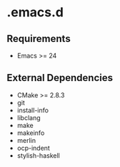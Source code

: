 # .emacs.d
## Requirements
* Emacs >= 24
## External Dependencies
* CMake >= 2.8.3
* git
* install-info
* libclang
* make
* makeinfo
* merlin
* ocp-indent
* stylish-haskell